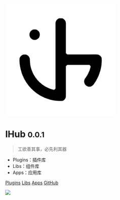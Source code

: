 ![logo](ihub.png)

# IHub <small>0.0.1</small>

> 工欲善其事，必先利其器

- Plugins：插件库
- Libs：组件库
- Apps：应用库

[Plugins](https://doc.ihub.pub/plugins)
[Libs](https://doc.ihub.pub/libs)
[Apps](https://doc.ihub.pub/apps)
[GitHub](https://github.com/ihub-pub)

![](https://api.yimian.xyz/img?type=wallpaper)
